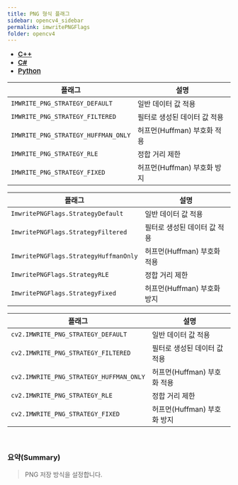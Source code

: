 ```yaml
---
title: PNG 형식 플래그
sidebar: opencv4_sidebar
permalink: imwritePNGFlags
folder: opencv4
---
```


<ul id="profileTabs" class="nav nav-tabs">
    <li class="active"><a class="noCrossRef" href="#L1" data-toggle="tab" style="width: 100px; text-align: center; font-weight: 600; font-size: 15px;">C++</a></li>
    <li><a class="noCrossRef" href="#L2" data-toggle="tab" style="width: 100px; text-align: center; font-weight: 600; font-size: 15px;">C#</a></li>
    <li><a class="noCrossRef" href="#L3" data-toggle="tab" style="width: 100px; text-align: center; font-weight: 600; font-size: 15px;">Python</a></li>
</ul>

<div class="tab-content">
<div role="tabpanel" class="tab-pane active" id="L1" markdown="1">

| 플래그             | 설명                                                             |
| ----------------- | ---------------------------------------------------------------- | 
| `IMWRITE_PNG_STRATEGY_DEFAULT` | 일반 데이터 값 적용 |
| `IMWRITE_PNG_STRATEGY_FILTERED` | 필터로 생성된 데이터 값 적용 |
| `IMWRITE_PNG_STRATEGY_HUFFMAN_ONLY` | 허프먼(Huffman) 부호화 적용 |
| `IMWRITE_PNG_STRATEGY_RLE` | 정합 거리 제한 |
| `IMWRITE_PNG_STRATEGY_FIXED` | 허프먼(Huffman) 부호화 방지 |


</div>

<div role="tabpanel" class="tab-pane" id="L2" markdown="1">

| 플래그             | 설명                                                             |
| ----------------- | ---------------------------------------------------------------- | 
| `ImwritePNGFlags.StrategyDefault` | 일반 데이터 값 적용 |
| `ImwritePNGFlags.StrategyFiltered` | 필터로 생성된 데이터 값 적용 |
| `ImwritePNGFlags.StrategyHuffmanOnly` | 허프먼(Huffman) 부호화 적용 |
| `ImwritePNGFlags.StrategyRLE` | 정합 거리 제한 |
| `ImwritePNGFlags.StrategyFixed` | 허프먼(Huffman) 부호화 방지 |

</div>

<div role="tabpanel" class="tab-pane" id="L3" markdown="1">

| 플래그             | 설명                                                             |
| ----------------- | ---------------------------------------------------------------- | 
| `cv2.IMWRITE_PNG_STRATEGY_DEFAULT` | 일반 데이터 값 적용 |
| `cv2.IMWRITE_PNG_STRATEGY_FILTERED` | 필터로 생성된 데이터 값 적용 |
| `cv2.IMWRITE_PNG_STRATEGY_HUFFMAN_ONLY` | 허프먼(Huffman) 부호화 적용 |
| `cv2.IMWRITE_PNG_STRATEGY_RLE` | 정합 거리 제한 |
| `cv2.IMWRITE_PNG_STRATEGY_FIXED` | 허프먼(Huffman) 부호화 방지 |

</div>
</div>

<br>

### 요약(Summary)

> PNG 저장 방식을 설정합니다.